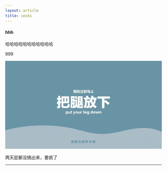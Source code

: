 ```yaml
---
layout: article
title: ceshi
---
```


#### hhh

哈哈哈哈哈哈哈哈哈哈哈



999

![](assets/bizhi-1732509712136-3-1732509716432-5.jpg)

两天屁都没搞出来，要疯了







--------------------
